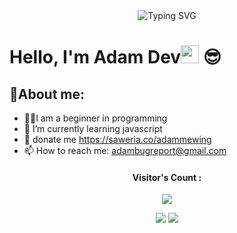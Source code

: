 <div align="center">
    <img
        src="https://readme-typing-svg.herokuapp.com?font=ShadowsIntoLightsize=50&duration=5500&color=f70787&background=FF673200&center=true&vCenter=true&lines=Hello,+I+am+Adam+Dev;Welcome+to+my+GitHub+😊"
            alt="Typing SVG"
        />
    </a>
</p>
</div>

# Hello, I'm Adam Dev<img src="https://github.com/TheDudeThatCode/TheDudeThatCode/blob/master/Assets/Hi.gif" width="29px"> 😎

## 🚀About me:
- 👨‍💻I am a beginner in programming
- 🌱 I’m currently learning javascript
- 🤑 donate me https://saweria.co/adammewing
- 📫 How to reach me: adambugreport@gmail.com




 <div align="center">
     <h4>Visitor's Count :</h4>
 <p><img src="https://count.getloli.com/get/@adamdev20-github-readme?theme=rule34" /></p>
</div>

 <p align="center">
  <img src="https://forthebadge.com/images/badges/built-with-love.svg" />
  <img src="https://forthebadge.com/images/badges/powered-by-coffee.svg" />
</p>
